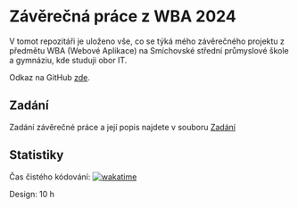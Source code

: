 # Závěrečná práce z WBA 2024

V tomot repozitáři je uloženo vše, co se týká mého závěrečného projektu z předmětu WBA (Webové Aplikace) na Smíchovské střední průmyslové škole a gymnáziu, kde studuji obor IT.

Odkaz na GitHub [zde](https://github.com/OndrejDudacek/WBA-zaverecna-prace-2024.git).

## Zadání

Zadání závěrečné práce a její popis najdete v souboru [Zadání](Zadani.md)

## Statistiky

Čas čistého kódování: [![wakatime](https://wakatime.com/badge/user/018d5a1c-ea5b-423c-811b-534e168f1e6e/project/018e2ed8-6350-4340-9496-de5070f7cc69.svg)](https://wakatime.com/badge/user/018d5a1c-ea5b-423c-811b-534e168f1e6e/project/018e2ed8-6350-4340-9496-de5070f7cc69)

Design: 10 h
